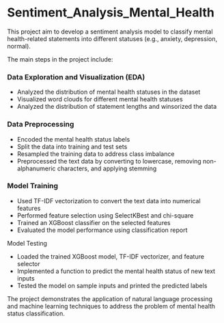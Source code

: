 # Sentiment_Analysis_Mental_Health

This project aim to develop a sentiment analysis model to classify mental health-related statements into different statuses (e.g., anxiety, depression, normal).

The main steps in the project include:

### Data Exploration and Visualization (EDA)

* Analyzed the distribution of mental health statuses in the dataset
* Visualized word clouds for different mental health statuses
* Analyzed the distribution of statement lengths and winsorized the data
  
### Data Preprocessing
* Encoded the mental health status labels
* Split the data into training and test sets
* Resampled the training data to address class imbalance
* Preprocessed the text data by converting to lowercase, removing non-alphanumeric characters, and applying stemming

### Model Training
* Used TF-IDF vectorization to convert the text data into numerical features
* Performed feature selection using SelectKBest and chi-square
* Trained an XGBoost classifier on the selected features
* Evaluated the model performance using classification report

Model Testing
* Loaded the trained XGBoost model, TF-IDF vectorizer, and feature selector
* Implemented a function to predict the mental health status of new text inputs
* Tested the model on sample inputs and printed the predicted labels

The project demonstrates the application of natural language processing and machine learning techniques to address the problem of mental health status classification.
